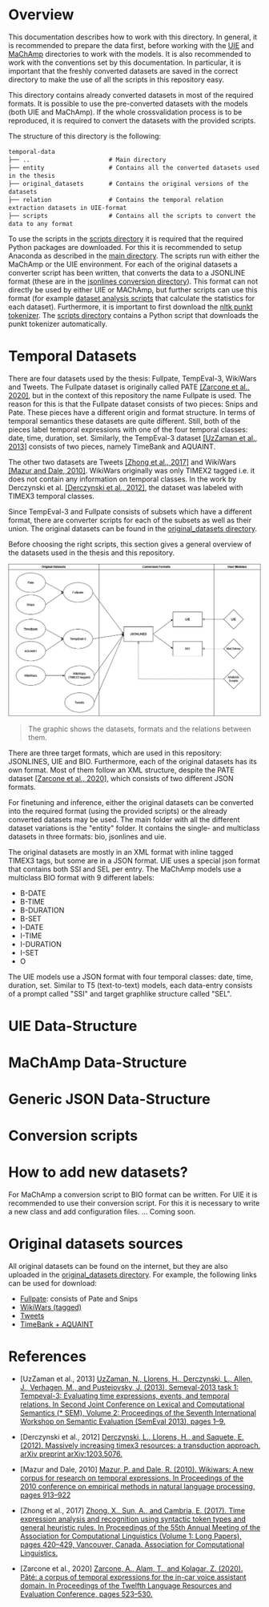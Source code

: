 # Overview

This documentation describes how to work with this directory.
In general, it is recommended to prepare the data first, before working with the [UIE](../uie) and [MaChAmp](../machamp) directories to work with the models.
It is also recommended to work with the conventions set by this documentation.
In particular, it is important that the freshly converted datasets are saved in the correct directory to make the use of all the scripts in this repository easy.

This directory contains already converted datasets in most of the required formats.
It is possible to use the pre-converted datasets with the models (both UIE and MaChAmp).
If the whole crossvalidation process is to be reproduced, it is required to convert the datasets with the provided scripts.

The structure of this directory is the following:

```text
temporal-data
├── ..                      # Main directory
├── entity                  # Contains all the converted datasets used in the thesis
├── original_datasets       # Contains the original versions of the datasets
├── relation                # Contains the temporal relation extraction datasets in UIE-format
├── scripts                 # Contains all the scripts to convert the data to any format
```

To use the scripts in the [scripts directory](scripts) it is required that the required Python packages are downloaded.
For this it is recommended to setup Anaconda as described in the [main directory](..).
The scripts run with either the MaChAmp or the UIE environment.
For each of the original datasets a converter script has been written, that converts the data to a JSONLINE format (these are in the [jsonlines conversion directory](scripts/jsonlines-conversion-scripts/)).
This format can not directly be used by either UIE or MAChAmp, but further scripts can use this format (for example [dataset analysis scripts](scripts/dataset-analysis-scripts/) that calculate the statistics for each dataset).
Furthermore, it is important to first download the [nltk punkt tokenizer](https://www.nltk.org/api/nltk.tokenize.punkt.html).
The [scripts directory](scripts) contains a Python script that downloads the punkt tokenizer automatically.





# Temporal Datasets

There are four datasets used by the thesis: Fullpate, TempEval-3, WikiWars and Tweets.
The Fullpate dataset is originally called PATE [[Zarcone et al., 2020]](#References), but in the context of this repository the name Fullpate is used.
The reason for this is that the Fullpate dataset consists of two pieces: Snips and Pate.
These pieces have a different origin and format structure.
In terms of temporal semantics these datasets are quite different.
Still, both of the pieces label temporal expressions with one of the four temporal classes: date, time, duration, set.
Similarly, the TempEval-3 dataset [[UzZaman et al., 2013]](#references) consists of two pieces, namely TimeBank and AQUAINT.

The other two datasets are Tweets [[Zhong et al., 2017]](#references) and WikiWars [[Mazur and Dale, 2010]](#references).
WikiWars originally was only TIMEX2 tagged i.e. it does not contain any information on temporal classes.
In the work by Derczynski et al. [[Derczynski et al., 2012]](#references), the dataset was labeled with TIMEX3 temporal classes.

Since TempEval-3 and Fullpate consists of subsets which have a different format, there are converter scripts for each of the subsets as well as their union.
The original datasets can be found in the [original_datasets directory](original_datasets). 




Before choosing the right scripts, this section gives a general overview of the datasets used in the thesis and this repository.

[![Temporal Conversion Formats Overview](../docs/images/temporal-conversion-formats.png)](#temporal-datasets)
> The graphic shows the datasets, formats and the relations between them.

There are three target formats, which are used in this repository: JSONLINES, UIE and BIO.
Furthermore, each of the original datasets has its own format.
Most of them follow an XML structure, despite the PATE dataset [[Zarcone et al., 2020]](#References), which consists of two different JSON formats.

For finetuning and inference, either the original datasets can be converted into the required format (using the provided scripts) or the already converted datasets may be used.
The main folder with all the different dataset variations is the "entity" folder.
It contains the single- and multiclass datasets in three formats: bio, jsonlines and uie.

The original datasets are mostly in an XML format with inline tagged TIMEX3 tags, but some are in a JSON format.
UIE uses a special json format that contains both SSI and SEL per entry.
The MaChAmp models use a multiclass BIO format with 9 different labels:
* B-DATE      
* B-TIME      
* B-DURATION  
* B-SET       
* I-DATE      
* I-TIME      
* I-DURATION  
* I-SET       
* O           

The UIE models use a JSON format with four temporal classes: date, time, duration, set.
Similar to T5 (text-to-text) models, each data-entry consists of a prompt called "SSI" and target graphlike structure called "SEL". 






# UIE Data-Structure

# MaChAmp Data-Structure

# Generic JSON Data-Structure

# Conversion scripts

# How to add new datasets?
For MaChAmp a conversion script to BIO format can be written.
For UIE it is recommended to use their conversion script.
For this it is necessary to write a new class and add configuration files.
... Coming soon.




# Original datasets sources

All original datasets can be found on the internet, but they are also uploaded in the [original_datasets directory](original_datasets).
For example, the following links can be used for download:

* [Fullpate](https://zenodo.org/records/3697930#.ZBwzbi00hQI): consists of Pate and Snips
* [WikiWars (tagged)](https://github.com/satya77/Transformer_Temporal_Tagger/blob/master/data.zip)
* [Tweets](https://github.com/xszhong/syntime/tree/master/syntime/resources/tweets)
* [TimeBank + AQUAINT](https://github.com/satya77/Transformer_Temporal_Tagger/blob/master/data.zip)





# References

* [UzZaman et al., 2013] [UzZaman, N., Llorens, H., Derczynski, L., Allen, J., Verhagen, M., and Pustejovsky, J. (2013). Semeval-2013 task 1: Tempeval-3: Evaluating time expressions, events, and temporal relations. In Second Joint Conference on Lexical and Computational Semantics (* SEM), Volume 2: Proceedings of the Seventh International Workshop on Semantic Evaluation (SemEval 2013), pages 1–9. ](https://aclanthology.org/S13-2001.pdf)

* [Derczynski et al., 2012] [Derczynski, L., Llorens, H., and Saquete, E. (2012). Massively increasing timex3 resources: a transduction approach. arXiv preprint arXiv:1203.5076.](https://arxiv.org/abs/1203.5076)

* [Mazur and Dale, 2010] [Mazur, P. and Dale, R. (2010). Wikiwars: A new corpus for research on temporal expressions. In Proceedings of the 2010 conference on empirical methods in natural language processing, pages 913–922](https://aclanthology.org/D10-1089.pdf)

* [Zhong et al., 2017] [Zhong, X., Sun, A., and Cambria, E. (2017). Time expression analysis and recognition using syntactic token types and general heuristic rules. In Proceedings of the 55th Annual Meeting of the Association for Computational Linguistics (Volume 1: Long Papers), pages 420–429, Vancouver, Canada. Association for Computational Linguistics.](https://aclanthology.org/P17-1039/)

* [Zarcone et al., 2020] [Zarcone, A., Alam, T., and Kolagar, Z. (2020). Pâté: a corpus of temporal expressions for the in-car voice assistant domain. In Proceedings of the Twelfth Language Resources and Evaluation Conference, pages 523–530.](https://aclanthology.org/2020.lrec-1.66/)
